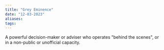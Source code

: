```yaml
---
title: "Grey Eminence"
date: "12-03-2023"
aliases: 
tags:
---
```


A powerful decision-maker or adviser who operates "behind the scenes", or in a non-public or unofficial capacity.